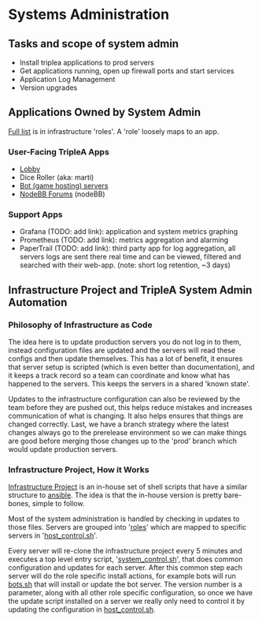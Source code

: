# Systems Administration

## Tasks and scope of system admin
- Install triplea applications to prod servers
- Get applications running, open up firewall ports and start services
- Application Log Management
- Version upgrades

## Applications Owned by System Admin

[Full list](https://github.com/triplea-game/infrastructure/tree/master/roles) is in infrastructure 'roles'. A 'role' 
loosely maps to an app.

### User-Facing TripleA Apps
- [Lobby](https://github.com/triplea-game/triplea/tree/master/lobby)
- Dice Roller (aka: marti)
- [Bot (game hosting) servers](https://github.com/triplea-game/triplea/blob/master/game-core/src/main/java/games/strategy/engine/framework/headlessGameServer/HeadlessGameServer.java)
- [NodeBB Forums](https://forums.triplea-game.org) (nodeBB)

### Support Apps
- Grafana (TODO: add link): application and system metrics graphing
- Prometheus (TODO: add link): metrics aggregation and alarming
- PaperTrail (TODO: add link): third party app for log aggregation, all servers logs are sent there real time
and can be viewed, filtered and searched with their web-app. (note: short log retention, ~3 days)


## Infrastructure Project and TripleA System Admin Automation

### Philosophy of Infrastructure as Code

The idea here is to update production servers you do not log in to them, instead configuration files are updated
and the servers will read these configs and then update themselves. This has a lot of benefit, it ensures that
server setup is scripted (which is even better than documentation), and it keeps a track record so a team can
coordinate and know what has happened to the servers. This keeps the servers in a shared 'known state'.

Updates to the infrastructure configuration can also be reviewed by the team before they are pushed out, this helps
reduce mistakes and increases communication of what is changing. It also helps ensures that things are changed 
correctly. Last, we have a branch strategy where the latest changes always go to the prerelease environment so we
can make things are good before merging those changes up to the 'prod' branch which would update production servers.


### Infrastructure Project, How it Works

[Infrastructure Project](https://github.com/triplea-game/infrastructure) is an in-house set of shell scripts that have 
a similar structure to [ansible](https://www.ansible.com/). The idea is that the in-house version is pretty bare-bones,
simple to follow. 

Most of the system administration is handled by checking in updates to those files. Servers are grouped into
'[roles](https://github.com/triplea-game/infrastructure/tree/master/roles)' which are mapped to specific servers
in '[host_control.sh](https://github.com/triplea-game/infrastructure/tree/master/roles)'.

Every server will re-clone the infrastructure project every 5 minutes and executes a top level entry script, 
'[system_control.sh](https://github.com/triplea-game/infrastructure/blob/master/root/system_control.sh)', that
does common configuration and updates for each server. After this common step each server will do the role
specific install actions, for example bots will run 
[bots.sh](https://github.com/triplea-game/infrastructure/blob/master/roles/bot/bot.sh) that will install or
update the bot server. The version number is a parameter, along with all other role specific configuration,
so once we have the update script installed on a server we really only need to control it by updating the 
configuration in [host_control.sh](https://github.com/triplea-game/infrastructure/tree/master/roles).




